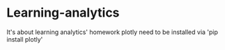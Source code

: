 # Learning-analytics
It's about learning analytics' homework
plotly need to be installed via 'pip install plotly'

